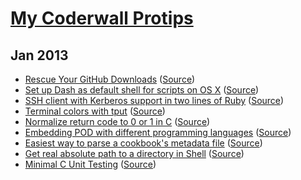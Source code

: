 # [My Coderwall Protips](https://coderwall.com/mlafeldt)

## Jan 2013

- [Rescue Your GitHub Downloads](https://coderwall.com/p/xknlhg) ([Source](https://github.com/mlafeldt/coderwall/blob/master/001-rescue_your_github_downloads.md))
- [Set up Dash as default shell for scripts on OS X](https://coderwall.com/p/d1ljeq) ([Source](https://github.com/mlafeldt/coderwall/blob/master/002-dash_osx.md))
- [SSH client with Kerberos support in two lines of Ruby](https://coderwall.com/p/cehpya) ([Source](https://github.com/mlafeldt/coderwall/blob/master/003-ssh_ruby_client.md))
- [Terminal colors with tput](https://coderwall.com/p/igyhka) ([Source](https://github.com/mlafeldt/coderwall/blob/master/004-terminal_colors_with_tput.md))
- [Normalize return code to 0 or 1 in C](https://coderwall.com/p/eyfugq) ([Source](https://github.com/mlafeldt/coderwall/blob/master/005-normalize_c_return_code.md))
- [Embedding POD with different programming languages](https://coderwall.com/p/cuho3w) ([Source](https://github.com/mlafeldt/coderwall/blob/master/006-pod_embedding.md))
- [Easiest way to parse a cookbook's metadata file](https://coderwall.com/p/wwt0sw) ([Source](https://github.com/mlafeldt/coderwall/blob/master/007-chef_parse_metadata.md))
- [Get real absolute path to a directory in Shell](https://coderwall.com/p/fr9ynw) ([Source](https://github.com/mlafeldt/coderwall/blob/master/008-shell_realpath.md))
- [Minimal C Unit Testing](https://coderwall.com/p/hytjcq) ([Source](https://github.com/mlafeldt/coderwall/blob/master/009-minimal-c-unit-testing.md))
